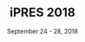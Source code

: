 ---
date: September 24 - 28, 2018
layout: ipres
location: Boston, Massachusetts, USA
parent: iPRES
proceedings_full: ''
proceedings_ideals: ''
proceedings_osf: https://osf.io/u5w3q/
proceedings_phaidra: https://phaidra.univie.ac.at/detail/o:988723
session_recordings: ''
title: iPRES 2018
website: https://ipres2018.org/
website_mirror_ipres: https://ipres-conference.org/ipres18/
website_status: ''
year: 2018
has_children: true
---